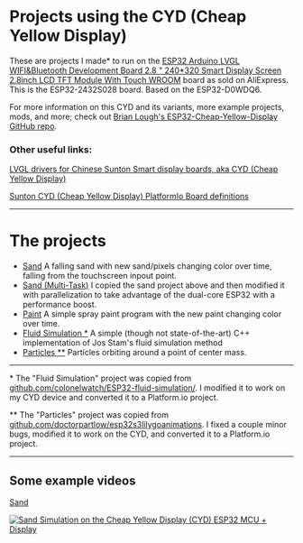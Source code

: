 # Projects using the CYD (Cheap Yellow Display)

These are projects I made* to run on the [ESP32 Arduino LVGL WIFI&Bluetooth Development Board 2.8 " 240*320 Smart Display Screen 2.8inch LCD TFT Module With Touch WROOM](https://www.aliexpress.us/item/3256805849164942.html) board as sold on AliExpress. This is the ESP32-2432S028 board. Based on the ESP32-D0WDQ6.

For more information on this CYD and its variants, more example projects, mods, and more; check out [Brian Lough's ESP32-Cheap-Yellow-Display GitHub repo](https://github.com/witnessmenow/ESP32-Cheap-Yellow-Display).

### Other useful links:

[LVGL drivers for Chinese Sunton Smart display boards, aka CYD (Cheap Yellow Display)](https://github.com/rzeldent/esp32-smartdisplay)

[Sunton CYD (Cheap Yellow Display) PlatformIo Board definitions](https://github.com/rzeldent/platformio-espressif32-sunton/)

---

# The projects

- [Sand](projects/sand) A falling sand with new sand/pixels changing color over time, falling from the touchscreen inpout point.
- [Sand (Multi-Task)](projects/sand-multi-task) I copied the sand project above and then modified it with parallelization to take advantage of the dual-core ESP32 with a performance boost.
- [Paint](projects/paint) A simple spray paint program with the new paint changing color over time.
- [Fluid Simulation *](projects/fluid-simulation) A simple (though not state-of-the-art) C++ implementation of Jos Stam's fluid simulation method
- [Particles **](projects/particles) Particles orbiting around a point of center mass.

---

\* The "Fluid Simulation" project was copied from [github.com/colonelwatch/ESP32-fluid-simulation/](https://github.com/colonelwatch/ESP32-fluid-simulation/). I modified it to work on my CYD device and converted it to a Platform.io project.

\*\* The "Particles" project was copied from [github.com/doctorpartlow/esp32s3lilygoanimations](https://github.com/doctorpartlow/esp32s3lilygoanimations/blob/main/particles.ino). I fixed a couple minor bugs, modified it to work on the CYD, and converted it to a Platform.io project.

---

## Some example videos

[Sand](projects/sand-multi-task)

[![Sand Simulation on the Cheap Yellow Display (CYD) ESP32 MCU + Display](https://img.youtube.com/vi/j8XRMEEZ0gM/0.jpg)](https://www.youtube.com/watch?v=j8XRMEEZ0gM)
